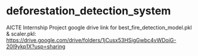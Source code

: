 # deforestation_detection_system
AICTE Internship Project
google drive link for best_fire_detection_model.pkl & scaler.pkl: https://drive.google.com/drive/folders/1jCusx53HSigGwbc4vWDoiG-20l9ykp1X?usp=sharing
